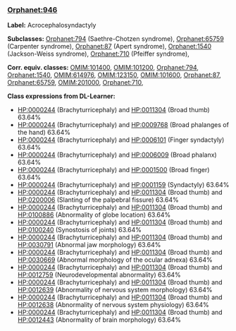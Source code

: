 
### [Orphanet:946](http://www.orpha.net/ORDO/Orphanet_946)
**Label:** Acrocephalosyndactyly

**Subclasses:** [Orphanet:794](http://www.orpha.net/ORDO/Orphanet_794) (Saethre-Chotzen syndrome), [Orphanet:65759](http://www.orpha.net/ORDO/Orphanet_65759) (Carpenter syndrome), [Orphanet:87](http://www.orpha.net/ORDO/Orphanet_87) (Apert syndrome), [Orphanet:1540](http://www.orpha.net/ORDO/Orphanet_1540) (Jackson-Weiss syndrome), [Orphanet:710](http://www.orpha.net/ORDO/Orphanet_710) (Pfeiffer syndrome), 

**Corr. equiv. classes:** [OMIM:101400](http://purl.obolibrary.org/obo/OMIM_101400), [OMIM:101200](http://purl.obolibrary.org/obo/OMIM_101200), [Orphanet:794](http://www.orpha.net/ORDO/Orphanet_794), [Orphanet:1540](http://www.orpha.net/ORDO/Orphanet_1540), [OMIM:614976](http://purl.obolibrary.org/obo/OMIM_614976), [OMIM:123150](http://purl.obolibrary.org/obo/OMIM_123150), [OMIM:101600](http://purl.obolibrary.org/obo/OMIM_101600), [Orphanet:87](http://www.orpha.net/ORDO/Orphanet_87), [Orphanet:65759](http://www.orpha.net/ORDO/Orphanet_65759), [OMIM:201000](http://purl.obolibrary.org/obo/OMIM_201000), [Orphanet:710](http://www.orpha.net/ORDO/Orphanet_710), 

**Class expressions from DL-Learner:**

- [HP:0000244](http://purl.obolibrary.org/obo/HP_0000244) (Brachyturricephaly) and [HP:0011304](http://purl.obolibrary.org/obo/HP_0011304) (Broad thumb) 63.64%
- [HP:0000244](http://purl.obolibrary.org/obo/HP_0000244) (Brachyturricephaly) and [HP:0009768](http://purl.obolibrary.org/obo/HP_0009768) (Broad phalanges of the hand) 63.64%
- [HP:0000244](http://purl.obolibrary.org/obo/HP_0000244) (Brachyturricephaly) and [HP:0006101](http://purl.obolibrary.org/obo/HP_0006101) (Finger syndactyly) 63.64%
- [HP:0000244](http://purl.obolibrary.org/obo/HP_0000244) (Brachyturricephaly) and [HP:0006009](http://purl.obolibrary.org/obo/HP_0006009) (Broad phalanx) 63.64%
- [HP:0000244](http://purl.obolibrary.org/obo/HP_0000244) (Brachyturricephaly) and [HP:0001500](http://purl.obolibrary.org/obo/HP_0001500) (Broad finger) 63.64%
- [HP:0000244](http://purl.obolibrary.org/obo/HP_0000244) (Brachyturricephaly) and [HP:0001159](http://purl.obolibrary.org/obo/HP_0001159) (Syndactyly) 63.64%
- [HP:0000244](http://purl.obolibrary.org/obo/HP_0000244) (Brachyturricephaly) and [HP:0011304](http://purl.obolibrary.org/obo/HP_0011304) (Broad thumb) and [HP:0200006](http://purl.obolibrary.org/obo/HP_0200006) (Slanting of the palpebral fissure) 63.64%
- [HP:0000244](http://purl.obolibrary.org/obo/HP_0000244) (Brachyturricephaly) and [HP:0011304](http://purl.obolibrary.org/obo/HP_0011304) (Broad thumb) and [HP:0100886](http://purl.obolibrary.org/obo/HP_0100886) (Abnormality of globe location) 63.64%
- [HP:0000244](http://purl.obolibrary.org/obo/HP_0000244) (Brachyturricephaly) and [HP:0011304](http://purl.obolibrary.org/obo/HP_0011304) (Broad thumb) and [HP:0100240](http://purl.obolibrary.org/obo/HP_0100240) (Synostosis of joints) 63.64%
- [HP:0000244](http://purl.obolibrary.org/obo/HP_0000244) (Brachyturricephaly) and [HP:0011304](http://purl.obolibrary.org/obo/HP_0011304) (Broad thumb) and [HP:0030791](http://purl.obolibrary.org/obo/HP_0030791) (Abnormal jaw morphology) 63.64%
- [HP:0000244](http://purl.obolibrary.org/obo/HP_0000244) (Brachyturricephaly) and [HP:0011304](http://purl.obolibrary.org/obo/HP_0011304) (Broad thumb) and [HP:0030669](http://purl.obolibrary.org/obo/HP_0030669) (Abnormal morphology of the ocular adnexa) 63.64%
- [HP:0000244](http://purl.obolibrary.org/obo/HP_0000244) (Brachyturricephaly) and [HP:0011304](http://purl.obolibrary.org/obo/HP_0011304) (Broad thumb) and [HP:0012759](http://purl.obolibrary.org/obo/HP_0012759) (Neurodevelopmental abnormality) 63.64%
- [HP:0000244](http://purl.obolibrary.org/obo/HP_0000244) (Brachyturricephaly) and [HP:0011304](http://purl.obolibrary.org/obo/HP_0011304) (Broad thumb) and [HP:0012639](http://purl.obolibrary.org/obo/HP_0012639) (Abnormality of nervous system morphology) 63.64%
- [HP:0000244](http://purl.obolibrary.org/obo/HP_0000244) (Brachyturricephaly) and [HP:0011304](http://purl.obolibrary.org/obo/HP_0011304) (Broad thumb) and [HP:0012638](http://purl.obolibrary.org/obo/HP_0012638) (Abnormality of nervous system physiology) 63.64%
- [HP:0000244](http://purl.obolibrary.org/obo/HP_0000244) (Brachyturricephaly) and [HP:0011304](http://purl.obolibrary.org/obo/HP_0011304) (Broad thumb) and [HP:0012443](http://purl.obolibrary.org/obo/HP_0012443) (Abnormality of brain morphology) 63.64%


